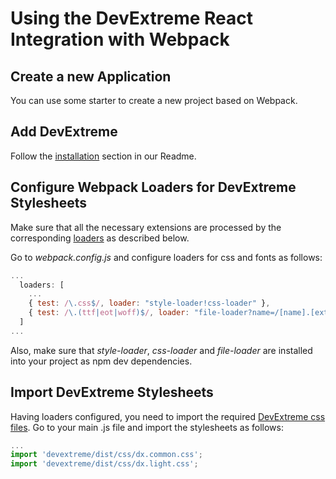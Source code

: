 # Using the DevExtreme React Integration with Webpack

## Create a new Application ##

You can use some starter to create a new project based on Webpack.

## Add DevExtreme ##

Follow the [installation](https://github.com/DevExpress/devextreme-react#installation) section in our Readme.

## <a name="configuration"></a>Configure Webpack Loaders for DevExtreme Stylesheets ##

Make sure that all the necessary extensions are processed by the corresponding 
[loaders](https://webpack.github.io/docs/loaders.html) as described below.

Go to *webpack.config.js* and configure loaders for css and fonts as follows:

```js
...
  loaders: [
    ...
    { test: /\.css$/, loader: "style-loader!css-loader" },
    { test: /\.(ttf|eot|woff)$/, loader: "file-loader?name=/[name].[ext]" }
  ]
...
```

Also, make sure that *style-loader*, *css-loader* and *file-loader* are installed into your project as npm dev dependencies.

## Import DevExtreme Stylesheets ##

Having loaders configured, you need to import the required [DevExtreme css files](https://js.devexpress.com/Documentation/Guide/Themes/Predefined_Themes/). 
Go to your main .js file and import the stylesheets as follows:

```js
...
import 'devextreme/dist/css/dx.common.css';
import 'devextreme/dist/css/dx.light.css';
```
